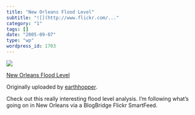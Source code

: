 ```yaml
---
title: "New Orleans Flood Level"
subtitle: "![](http://www.flickr.com/..."
category: "1"
tags: []
date: "2005-09-07"
type: "wp"
wordpress_id: 1703
---
```

[![](https://i0.wp.com/static.flickr.com/29/41024989_ae9f18d3fd_m.jpg?w=584)](http://www.flickr.com/photos/earthhopper/41024989/)
 
 [New Orleans Flood Level](http://www.flickr.com/photos/earthhopper/41024989/)

 Originally uploaded by [earthhopper](http://www.flickr.com/people/earthhopper/).
 
Check out this really interesting flood level analysis. I’m following what’s going on in New Orleans via a BlogBridge Flickr SmartFeed.